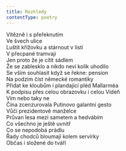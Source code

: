```yaml
---
title: Rozhledy
contentType: poetry
---
```


<section>

Vítězně i s přeřeknutím  
Ve švech ulice  
Luštit křížovku a stárnout v listí  
V přecpané tramvaji  
Jen proto že je cítit sádlem  
Že se zablesklo a nikdo neví kolik uhodilo  
Se vším souhlasit když se řekne: pension  
Na podzim číst německé romantiky  
Přidat ke kloubům i plandající pléd Mallarméa  
K podpisu přes celou obrazovku i celou Vídeň  
Vím nebo taky ne  
Čína zcenzurovala Putinovo galantní gesto  
Vůči prezidentově manželce  
Průvan lesa mezi sametem a hedvábím  
Co všechno je ještě uvnitř  
Co se nepodobá prádlu  
Řady chodců bloumají kolem servírky  
Občas i složené do tváří

</section>
